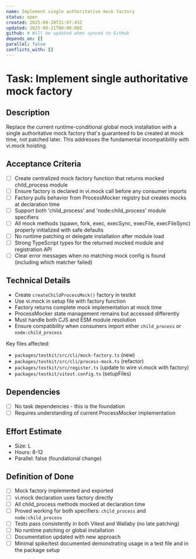 ```yaml
---
name: Implement single authoritative mock factory
status: open
created: 2025-09-20T21:07:43Z
updated: 2025-09-21T00:00:00Z
github: # Will be updated when synced to GitHub
depends_on: []
parallel: false
conflicts_with: []
---
```


# Task: Implement single authoritative mock factory

## Description

Replace the current runtime-conditional global mock installation with a single
authoritative mock factory that's guaranteed to be created at mock time, not
patched later. This addresses the fundamental incompatibility with vi.mock
hoisting.

## Acceptance Criteria

- [ ] Create centralized mock factory function that returns mocked child_process
      module
- [ ] Ensure factory is declared in vi.mock call before any consumer imports
- [ ] Factory pulls behavior from ProcessMocker registry but creates mocks at
      declaration time
- [ ] Support both 'child_process' and 'node:child_process' module specifiers
- [ ] All mock methods (spawn, fork, exec, execSync, execFile, execFileSync)
      properly initialized with safe defaults
- [ ] No runtime patching or delegate installation after module load
- [ ] Strong TypeScript types for the returned mocked module and registration
      API
- [ ] Clear error messages when no matching mock config is found (including
      which matcher failed)

## Technical Details

- Create `createChildProcessMock()` factory in testkit
- Use vi.mock in setup file with factory function
- Factory returns complete mock implementation at mock time
- ProcessMocker state management remains but accessed differently
- Must handle both CJS and ESM module resolution
- Ensure compatibility when consumers import either `child_process` or
  `node:child_process`

Key files affected:

- `packages/testkit/src/cli/mock-factory.ts` (new)
- `packages/testkit/src/cli/process-mock.ts` (refactor)
- `packages/testkit/src/register.ts` (update to wire vi.mock with factory)
- `packages/testkit/vitest.config.ts` (setupFiles)

## Dependencies

- [ ] No task dependencies - this is the foundation
- [ ] Requires understanding of current ProcessMocker implementation

## Effort Estimate

- Size: L
- Hours: 8-12
- Parallel: false (foundational change)

## Definition of Done

- [ ] Mock factory implemented and exported
- [ ] vi.mock declaration uses factory directly
- [ ] All child_process methods mocked at declaration time
- [ ] Proved working for both specifiers: `child_process` and
      `node:child_process`
- [ ] Tests pass consistently in both Vitest and Wallaby (no late patching)
- [ ] No runtime patching or global installation
- [ ] Documentation updated with new approach
- [ ] Minimal spike/test documented demonstrating usage in a test file and in
      the package setup
